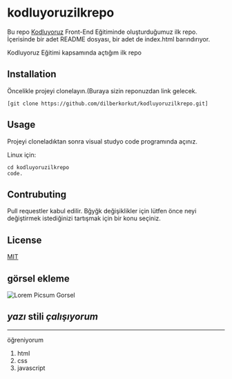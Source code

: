 # kodluyoruzilkrepo
Bu repo [Kodluyoruz](https://kodluyoruz.org/tr/kodluyoruz/) Front-End Eğitiminde oluşturduğumuz ilk repo. İçerisinde bir adet README dosyası, bir adet de index.html barındırıyor.

Kodluyoruz Eğitimi kapsamında açtığım ilk repo

## Installation

Öncelikle projeyi clonelayın.(Buraya sizin reponuzdan link gelecek.

```
[git clone https://github.com/dilberkorkut/kodluyoruzilkrepo.git]
```

## Usage 

Projeyi cloneladıktan sonra visual studyo code programında açınız.

Linux için:

```
cd kodluyoruzilkrepo
code.
```
## Contrubuting 

Pull requestler kabul edilir. Bğyğk değişiklikler için lütfen önce neyi değiştirmek istediğinizi tartışmak için bir konu seçiniz.

## License

[MIT](https://choosealicense.com/licenses/mit/)

## görsel ekleme

![Lorem Picsum Gorsel](https://picsum.photos/id/1/200/300)

*yazı* **stili** ***çalışıyorum***
---
----------------

öğreniyorum
1. html
2. css
3. javascript
